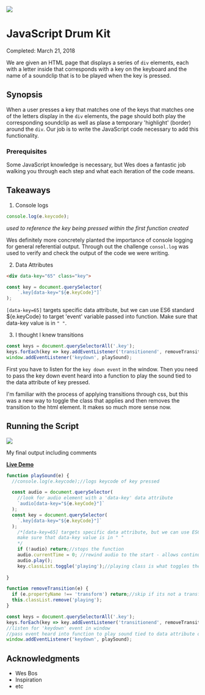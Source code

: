 ![](http://buddyharrisdesign.com/JavaScript30/exercises/01%20-%20JavaScript%20Drum%20Kit/jsDrumKit.png)

# JavaScript Drum Kit

Completed: March 21, 2018

We are given an HTML page that displays a series of `div` elements, each with a letter inside that corresponds with a key on the keyboard and the name of a soundclip that is to be played when the key is pressed. 

## Synopsis

When a user presses a key that matches one of the keys that matches one of the letters display in the `div` elements, the page should both play the corresponding soundclip as well as plase a temporary 'highlight' (border) around the `div`. Our job is to write the JavaScript code necessary to add this functionality. 

### Prerequisites

Some JavaScript knowledge is necessary, but Wes does a fantastic job walking you through each step and what each iteration of the code means. 

## Takeaways

1. Console logs

```javascript
console.log(e.keycode);
```
*used to reference the key being pressed within the first function created*

Wes definitely more concretely planted the importance of console logging for general referential output. Through out the challenge `consol.log` was used to verify and check the output of the code we were writing.

2. Data Attributes

```html
<div data-key="65" class="key">
```

```javascript
const key = document.querySelector(
    `.key[data-key="${e.keyCode}"]`  
);
```
`[data-key=65]` targets specific data attribute, but we can use ES6 standard ${e.keyCode} to target 'event' variable passed into function. Make sure that data-key value is in `" "`.

3. I thought I knew transitions

```javascript
const keys = document.querySelectorAll('.key');
keys.forEach(key => key.addEventListener('transitionend', removeTransition));
window.addEventListener('keydown', playSound);
```

First you have to listen for the `key down event` in the window. Then you need to pass the key down event heard into a function to play the sound tied to the data attribute of key pressed.

I'm familiar with the process of applying transitions through css, but this was a new way to toggle the class that applies and then removes the transition to the html element. It makes so much more sense now.


## Running the Script

![](http://buddyharrisdesign.com/JavaScript30/exercises/01%20-%20JavaScript%20Drum%20Kit/jsDrumKit2.png)

My final output including comments 

[**Live Demo**](http://buddyharrisdesign.com/JavaScript30/exercises/01%20-%20JavaScript%20Drum%20Kit/index.html)

```javascript
function playSound(e) {
  //console.log(e.keycode);//logs keycode of key pressed

  const audio = document.querySelector(
    //look for audio element with a 'data-key' data attribute
    `audio[data-key="${e.keyCode}"]`
  );
  const key = document.querySelector(
    `.key[data-key="${e.keyCode}"]`  
  );
    /*[data-key=65] targets specific data attribute, but we can use ES6 standard ${e.keyCode} to target 'event' variable passed into function 
    make sure that data-key value is in " "
    */
    if (!audio) return;//stops the function
    audio.currentTime = 0; //rewind audio to the start - allows continuous pressing of key
    audio.play();
    key.classList.toggle('playing');//playing class is what toggles the 'highlight' on and off
    
}

function removeTransition(e) {
  if (e.propertyName !== 'transform') return;//skip if its not a transform
  this.classList.remove('playing');
}

const keys = document.querySelectorAll('.key');
keys.forEach(key => key.addEventListener('transitionend', removeTransition));
//listen for 'keydown' event in window
//pass event heard into function to play sound tied to data attribute of key pressed
window.addEventListener('keydown', playSound);
```

## Acknowledgments

* Wes Bos
* Inspiration
* etc
